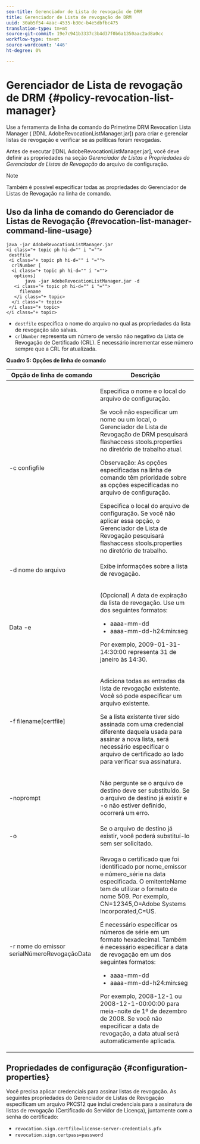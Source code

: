 ```yaml
---
seo-title: Gerenciador de Lista de revogação de DRM
title: Gerenciador de Lista de revogação de DRM
uuid: 30ab5f54-4aac-4535-b30c-b4e5dbfbc475
translation-type: tm+mt
source-git-commit: 19e7c941b3337c3b4d37f0b6a1350aac2ad8a0cc
workflow-type: tm+mt
source-wordcount: '446'
ht-degree: 0%

---
```



# Gerenciador de Lista de revogação de DRM {#policy-revocation-list-manager}

Use a ferramenta de linha de comando do Primetime DRM Revocation Lista Manager ( [!DNL AdobeRevocationListManager.jar]) para criar e gerenciar listas de revogação e verificar se as políticas foram revogadas.

Antes de executar [!DNL AdobeRevocationListManager.jar], você deve definir as propriedades na seção *Gerenciador de Listas e Propriedades do Gerenciador de Listas de Revogação* do arquivo de configuração.

>[!NOTE]
>
>Também é possível especificar todas as propriedades do Gerenciador de Listas de Revogação na linha de comando.

## Uso da linha de comando do Gerenciador de Listas de Revogação {#revocation-list-manager-command-line-usage}

```
java -jar AdobeRevocationListManager.jar 
<i class="+ topic ph hi-d="" i "="">
 destfile 
 <i class="+ topic ph hi-d="" i "="">
  crlNumber [
  <i class="+ topic ph hi-d="" i "="">
   options] 
       java -jar AdobeRevocationListManager.jar -d 
   <i class="+ topic ph hi-d="" i "="">
     filename
   </i class="+ topic>
  </i class="+ topic>
 </i class="+ topic>
</i class="+ topic>
```

* `destfile` especifica o nome do arquivo no qual as propriedades da lista de revogação são salvas.
* `crlNumber` representa um número de versão não negativo da Lista de Revogação de Certificado (CRL). É necessário incrementar esse número sempre que a CRL for atualizada.

**Quadro 5: Opções de linha de comando**

<table frame="all" colsep="1" rowsep="1" class="+ topic/table adobe-d/table " id="table_a3y_wqy_n4">  
 <thead class="- topic/thead "> 
  <tr rowsep="1" class="- topic/row "> 
   <th colname="1" class="- topic/entry entry"> Opção de linha de comando </th> 
   <th colname="2" class="- topic/entry entry"> Descrição </th> 
  </tr> 
 </thead>
 <tbody class="- topic/tbody "> 
  <tr rowsep="1" class="- topic/row "> 
   <td colname="1" class="- topic/entry "><span class="+ topic/ph pr-d/codeph codeph">-c configfile</span> </td> 
   <td colname="2" class="- topic/entry "><p class="- topic/p ">Especifica o nome e o local do arquivo de configuração. </p><p class="- topic/p ">Se você não especificar um nome ou um local, o Gerenciador de Lista de Revogação de DRM pesquisará <span class="filepath"> flashaccess stools.properties</span> no diretório de trabalho atual. </p><p>Observação:  As opções especificadas na linha de comando têm prioridade sobre as opções especificadas no arquivo de configuração. </p>Especifica o local do arquivo de configuração. Se você não aplicar essa opção, o Gerenciador de Lista de Revogação pesquisará <span class="filepath"> flashaccess stools.properties</span> no diretório de trabalho. </td> 
  </tr> 
  <tr rowsep="1" class="- topic/row "> 
   <td colname="1" class="- topic/entry "><span class="+ topic/ph pr-d/codeph codeph">-d nome do arquivo</span> </td> 
   <td colname="2" class="- topic/entry "> <p class="- topic/p ">Exibe informações sobre a lista de revogação. </p> </td> 
  </tr> 
  <tr rowsep="1" class="- topic/row "> 
   <td colname="1" class="- topic/entry "><span class="+ topic/ph pr-d/codeph codeph">Data -e</span> </td> 
   <td colname="2" class="- topic/entry "> <p class="- topic/p ">(Opcional) A data de expiração da lista de revogação. Use um dos seguintes formatos: 
     <ul id="ul_2C89F8183C3647C593CB67576D9DED07"> 
      <li id="li_A866F6CBCB464193A119A6609C8F3B2A"><span class="+ topic/ph pr-d/codeph codeph">aaaa-mm-dd</span> </li> 
      <li id="li_B5F9F6C995E64464838DDE447848F707"><span class="+ topic/ph pr-d/codeph codeph">aaaa-mm-dd-h24:min:seg</span> </li> 
     </ul>Por exemplo, 2009-01-31-14:30:00 representa 31 de janeiro às 14:30. </p> </td> 
  </tr> 
  <tr rowsep="1" class="- topic/row "> 
   <td colname="1" class="- topic/entry "><span class="codeph">-f filename[certfile]</span> </td> 
   <td colname="2" class="- topic/entry "> <p>Adiciona todas as entradas da lista de revogação existente. Você só pode especificar um arquivo existente. </p> <p class="- topic/p ">Se a lista existente tiver sido assinada com uma credencial diferente daquela usada para assinar a nova lista, será necessário especificar o arquivo de certificado ao lado para verificar sua assinatura. </p> </td> 
  </tr> 
  <tr rowsep="1" class="- topic/row "> 
   <td colname="1" class="- topic/entry "><span class="codeph"> -noprompt</span> </td> 
   <td colname="2" class="- topic/entry "> <p class="- topic/p ">Não pergunte se o arquivo de destino deve ser substituído. Se o arquivo de destino já existir e <span class="codeph"> -o</span> não estiver definido, ocorrerá um erro. </p> </td> 
  </tr> 
  <tr rowsep="1" class="- topic/row "> 
   <td colname="1" class="- topic/entry "><span class="codeph"> -o</span> </td> 
   <td colname="2" class="- topic/entry "> Se o arquivo de destino já existir, você poderá substituí-lo sem ser solicitado. </td> 
  </tr> 
  <tr rowsep="0" class="- topic/row "> 
   <td colname="1" class="- topic/entry "><span class="codeph">-r nome do emissor serialNúmeroRevogaçãoData</span> </td> 
   <td colname="2" class="- topic/entry "> <p class="- topic/p ">Revoga o certificado que foi identificado por <span class="codeph"> nome_emissor</span> e <span class="codeph"> número_série</span> na data especificada. O <span class="codeph"> emitenteName</span> tem de utilizar o formato de nome 509. Por exemplo, <span class="codeph"> CN=12345,O=Adobe Systems Incorporated,C=US</span>. </p> <p>É necessário especificar os números de série em um formato hexadecimal. Também é necessário especificar a data de revogação em um dos seguintes formatos: 
     <ul id="ul_1524FBC6818248F3A2B271243E649400"> 
      <li id="li_BC618EA2332D42A59B1B5434CAFFD2AF"><span class="+ topic/ph pr-d/codeph codeph">aaaa-mm-dd</span> </li> 
      <li id="li_97F77810D20C4CF2944EFCFF5DFAE467"><span class="+ topic/ph pr-d/codeph codeph">aaaa-mm-dd-h24:min:seg</span> </li> 
     </ul>Por exemplo, 2008-12-1 ou 2008-12-1-00:00:00 para meia-noite de 1º de dezembro de 2008. Se você não especificar a data de revogação, a data atual será automaticamente aplicada. </p> </td> 
  </tr> 
 </tbody> 
</table>

## Propriedades de configuração {#configuration-properties}

Você precisa aplicar credenciais para assinar listas de revogação. As seguintes propriedades do Gerenciador de Listas de Revogação especificam um arquivo PKCS12 que inclui credenciais para a assinatura de listas de revogação (Certificado do Servidor de Licença), juntamente com a senha do certificado:

* `revocation.sign.certfile=license-server-credentials.pfx`
* `revocation.sign.certpass=password`